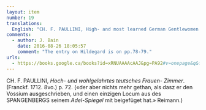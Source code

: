 ```yaml
---
layout: item
number: 19
translations:
  English: "CH. F. PAULLINI, High- and most learned German Gentlewomen. (Frankfurt, 1712. 8vo.) p. 72. (“who, however has done nothing more than elaborate Vossius [Gerardus Johannis Vossius 1577-1649] in written form and mention one point from the mass of material in his Mirror of Nobility.” Reimann.) [Trans. J. Docking and J. Bain]"
comments:
  - author: J. Bain
    date: 2016-08-26 18:05:57
    comment: "The entry on Hildegard is on pp.78-79."
urls:
  - https://books.google.ca/books?id=xRNUAAAAcAAJ&pg=PA92#v=onepage&q&f=false
---
```


CH. F. PAULLINI, <em>Hoch- und wohlgelahrtes teutsches Frauen- Zimmer</em>. (Franckf. 1712. 8vo.) p. 72. («der aber nichts mehr gethan, als dasz er den Vossium ausgeschrieben, und einen einzigen Locum aus des SPANGENBERGS seinem <em>Adel-Spiegel</em> mit beigefüget hat.» Reimann.)
